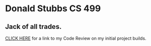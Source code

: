 # Donald Stubbs CS 499
## Jack of all trades.

[CLICK HERE](https://youtu.be/vXk73Aren4k) for a link to my Code Review on my initial project builds.


